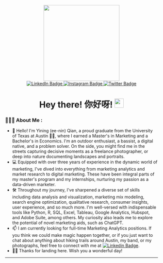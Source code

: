 <div id="header" align="center">
  <img src="https://media.giphy.com/media/v1.Y2lkPTc5MGI3NjExNXNlZWJuaXo1YWludjg4NXI4OHBwa2kydHBvMjU4ZnhnZXluMnlqYiZlcD12MV9pbnRlcm5hbF9naWZfYnlfaWQmY3Q9Zw/xT9C25UNTwfZuk85WP/giphy-downsized.gif" width="250">
  <div id="badges">
  <a href="https://www.linkedin.com/in/qianyining/">
    <img src="https://img.shields.io/badge/LinkedIn-blue?style=for-the-badge&logo=linkedin&logoColor=white" alt="LinkedIn Badge"/>
  </a>
  <a href="https://instagram.com/miyan0nn?igshid=MmIzYWVlNDQ5Yg==">
    <img src="https://img.shields.io/badge/Instagram-red?style=for-the-badge&logo=instagram&logoColor=white" alt="Instagram Badge"/>
  </a>
  <a href="your-twitter-URL">
    <img src="https://img.shields.io/badge/Twitter-blue?style=for-the-badge&logo=twitter&logoColor=white" alt="Twitter Badge"/>
  </a>
</div>
<img src="https://komarev.com/ghpvc/?username=Miyan0nn&style=flat-square&color=blue" alt=""/>
  <h1>
  Hey there! 你好呀!
    <img src="https://media.giphy.com/media/hvRJCLFzcasrR4ia7z/giphy.gif" width="30px"/>
</h1>
</div>



### 🧑🏻‍💻 About Me :
- 👋 Hello! I'm Yining (ee-nin) Qian, a proud graduate from the University of Texas at Austin 🤘🏻, where I earned a Master's in Marketing and a Bachelor's in Economics. I'm an outdoor enthusiast, a bassist, a digital native, and a problem solver. On the side, you might find me in the streets capturing decisive moments as a freelance photographer, or deep into nature documenting landscapes and portraits.
- 💻 Equipped with over three years of experience in the dynamic world of marketing, I've dived into everything from marketing analytics and market research to digital marketing. These have been integral parts of my master's program and my internships, nurturing my passion as a data-driven marketer.
- 🛠️ Throughout my journey,  I've sharpened a diverse set of skills including data analysis and visualization, marketing mix modeling, search engine optimization, qualitative research, consumer insights, user experience, and so much more. I'm well-versed with indispensable tools like Python, R, SQL, Excel, Tableau, Google Analytics, Hubspot, and Adobe Suite, among others. My curiosity also leads me to explore the potential of novel marketing aids, such as ChatGPT.
- 📫 I am currently looking for full-time Marketing Analytics positions. If you think we could make magic happen together, or if you just want to chat about anything about hiking trails around Austin, my band, or my photographs, feel free to connect with me at [![Linkedin Badge](https://img.shields.io/badge/-YiningQian-blue?style=flat&logo=Linkedin&logoColor=white)](https://www.linkedin.com/in/qianyining/).
- 🙌🏻 Thanks for landing here. Wish you a wonderful day!
---
